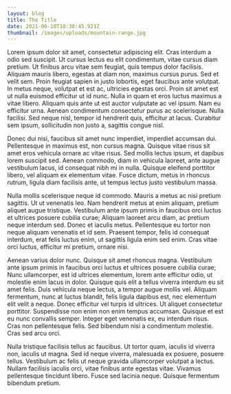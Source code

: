 ```yaml
---
layout: blog
title: The Title
date: 2021-06-10T10:38:45.921Z
thumbnail: /images/uploads/mountain-range.jpg
---
```

Lorem ipsum dolor sit amet, consectetur adipiscing elit. Cras interdum a odio sed suscipit. Ut cursus lectus eu elit condimentum, vitae cursus diam pretium. Ut finibus arcu vitae sem feugiat, quis tempus dolor facilisis. Aliquam mauris libero, egestas at diam non, maximus cursus purus. Sed et velit sem. Proin feugiat sapien in justo lobortis, eget faucibus ante volutpat. In metus neque, volutpat et est ac, ultricies egestas orci. Proin sit amet est ut nulla euismod efficitur ut id nunc. Nulla in quam et eros luctus maximus a vitae libero. Aliquam quis ante ut est auctor vulputate ac vel ipsum. Nam eu efficitur urna. Aenean condimentum consectetur purus ac scelerisque. Nulla facilisi. Sed neque nisl, tempor id hendrerit quis, efficitur at lacus. Curabitur sem ipsum, sollicitudin non justo a, sagittis congue nisl.

Donec dui nisi, faucibus sit amet nunc imperdiet, imperdiet accumsan dui. Pellentesque in maximus est, non cursus magna. Quisque vitae risus sit amet eros vehicula ornare ac vitae risus. Sed mollis lectus ipsum, et dapibus lorem suscipit sed. Aenean commodo, diam in vehicula laoreet, ante augue vestibulum lacus, id consequat nibh mi in nulla. Quisque eleifend porttitor libero, vel aliquam ex elementum vitae. Fusce dictum, metus in rhoncus rutrum, ligula diam facilisis ante, ut tempus lectus justo vestibulum massa.

Nulla mollis scelerisque neque id commodo. Mauris a metus ac nisi pretium sagittis. Ut ut venenatis leo. Nam hendrerit metus at enim aliquam, pretium aliquet augue tristique. Vestibulum ante ipsum primis in faucibus orci luctus et ultrices posuere cubilia curae; Aliquam laoreet arcu diam, ac pretium neque interdum sed. Donec et iaculis metus. Pellentesque eu tortor non neque aliquam venenatis et id sem. Praesent tempor, felis id consequat interdum, erat felis luctus enim, ut sagittis ligula enim sed enim. Cras vitae orci luctus, efficitur mi pretium, ornare nisi.

Aenean varius dolor nunc. Quisque sit amet rhoncus magna. Vestibulum ante ipsum primis in faucibus orci luctus et ultrices posuere cubilia curae; Nunc ullamcorper, est id ultrices elementum, lorem ante efficitur odio, ut molestie enim lacus in dolor. Quisque quis elit a tellus viverra interdum eu sit amet felis. Duis vehicula neque lectus, a tempor augue mollis vel. Aliquam fermentum, nunc at luctus blandit, felis ligula dapibus est, nec elementum elit velit a neque. Donec efficitur vel turpis id ultrices. Ut aliquet consectetur porttitor. Suspendisse non enim non enim tempus accumsan. Quisque et est eu nunc convallis semper. Integer eget venenatis ex, eu interdum risus. Cras non pellentesque felis. Sed bibendum nisi a condimentum molestie. Cras sed arcu orci.

Nulla tristique facilisis tellus ac faucibus. Ut tortor quam, iaculis id viverra non, iaculis ut magna. Sed id neque viverra, malesuada ex posuere, posuere tellus. Vestibulum ac felis ut neque gravida ullamcorper volutpat a lectus. Nullam facilisis iaculis orci, vitae finibus ante egestas vitae. Vivamus pellentesque tincidunt libero. Fusce sed lacinia neque. Quisque fermentum bibendum pretium.
